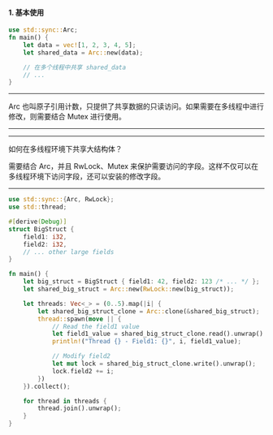 #### 1. 基本使用
```rust
use std::sync::Arc;
fn main() {
    let data = vec![1, 2, 3, 4, 5];
    let shared_data = Arc::new(data);

    // 在多个线程中共享 shared_data
    // ...
}
```

***
Arc 也叫原子引用计数，只提供了共享数据的只读访问。如果需要在多线程中进行修改，则需要结合 Mutex 进行使用。
***

***
如何在多线程环境下共享大结构体？

需要结合 Arc，并且 RwLock、Mutex 来保护需要访问的字段。这样不仅可以在多线程环境下访问字段，还可以安装的修改字段。
***

```rust
use std::sync::{Arc, RwLock};
use std::thread;

#[derive(Debug)]
struct BigStruct {
    field1: i32,
    field2: i32,
    // ... other large fields
}

fn main() {
    let big_struct = BigStruct { field1: 42, field2: 123 /* ... */ };
    let shared_big_struct = Arc::new(RwLock::new(big_struct));

    let threads: Vec<_> = (0..5).map(|i| {
        let shared_big_struct_clone = Arc::clone(&shared_big_struct);
        thread::spawn(move || {
            // Read the field1 value
            let field1_value = shared_big_struct_clone.read().unwrap().field1;
            println!("Thread {} - Field1: {}", i, field1_value);

            // Modify field2
            let mut lock = shared_big_struct_clone.write().unwrap();
            lock.field2 += i;
        })
    }).collect();

    for thread in threads {
        thread.join().unwrap();
    }
}
```